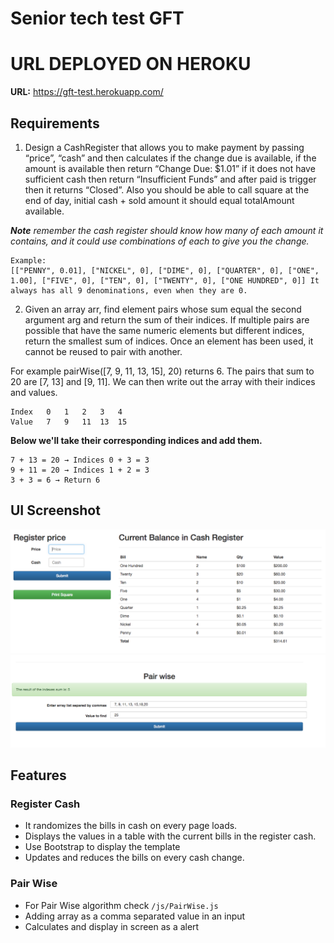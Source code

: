 # Senior tech test GFT
# URL DEPLOYED ON HEROKU
**URL:**  https://gft-test.herokuapp.com/
## Requirements

1. Design a CashRegister  that allows you to make payment by passing “price”, “cash” and then calculates if the change due is available, if the amount is available then return “Change Due: $1.01” if it does not have sufficient cash then return “Insufficient Funds” and after paid is trigger then it returns “Closed”. Also you should be able to call square at the end of day, initial cash + sold amount it should equal totalAmount available.

_**Note** remember the cash register should know how many of each amount it contains, and it could use combinations of each to give you the change._

```
Example:
[["PENNY", 0.01], ["NICKEL", 0], ["DIME", 0], ["QUARTER", 0], ["ONE", 1.00], ["FIVE", 0], ["TEN", 0], ["TWENTY", 0], ["ONE HUNDRED", 0]] It always has all 9 denominations, even when they are 0.
```

2. Given an array arr, find element pairs whose sum equal the second argument arg and return the sum of their indices.
If multiple pairs are possible that have the same numeric elements but different indices, return the smallest sum of indices. Once an element has been used, it cannot be reused to pair with another.

For example pairWise([7, 9, 11, 13, 15], 20) returns 6. The pairs that sum to 20 are [7, 13] and [9, 11]. We can then write out the array with their indices and values.
```
Index	0	1	2	3	4
Value	7	9	11	13	15
```
**Below we'll take their corresponding indices and add them.**
```
7 + 13 = 20 → Indices 0 + 3 = 3
9 + 11 = 20 → Indices 1 + 2 = 3
3 + 3 = 6 → Return 6
```

## UI Screenshot

![Screenshot](0.png)
![Screenshot](1.png)

## Features
### Register Cash
- It randomizes the bills in cash on every page loads.
- Displays the values in a table with the current bills in the register cash.
- Use Bootstrap to display the template
- Updates and reduces the bills on every cash change.

### Pair Wise

- For Pair Wise algorithm check `/js/PairWise.js`
- Adding array as a comma separated value in an input
- Calculates and display in screen as a alert



